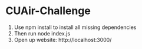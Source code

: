 # CUAir-Challenge
1. Use npm install to install all missing dependencies
2. Then run node index.js
3. Open up website: http://localhost:3000/
